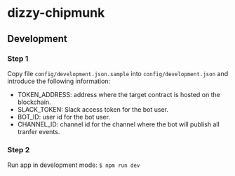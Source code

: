 # dizzy-chipmunk

## Development

### Step 1

Copy file `config/development.json.sample` into `config/development.json` and introduce the following information:

- TOKEN_ADDRESS: address where the target contract is hosted on the blockchain.
- SLACK_TOKEN: Slack access token for the bot user.
- BOT_ID: user id for the bot user.
- CHANNEL_ID: channel id for the channel where the bot will publish all tranfer events.

### Step 2

Run app in development mode: `$ npm run dev`
